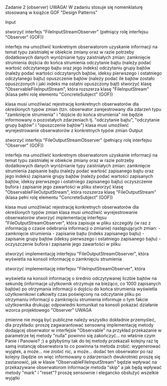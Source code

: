 Zadanie 2 (observer)
UWAGA! W zadaniu stosuje się nomenklaturę stosowaną w książce GOF "Design Patterns"

Input

stworzyć interfejs "FileInputStreamObserver" (pełniący rolę interfejsu "Observer" (GOF))

interfejs ma umożliwić konkretnym obserwatorom uzyskanie informacji na temat typu zaistniałej w obiekcie zmiany oraz w razie potrzeby dodatkowych danych
wyróżnianie typy zaistniałych zmian:
zamknięcie strumienia
dojścia do końca strumienia
odczytanie bajtu (należy podać wartość odczytanego bajtu oraz jego indeks)
odczytaniu grupy bajtów (należy podać wartości odczytanych bajtów, ideksy pierwszego i ostatniego odczytanego bajtu)
opuszczenie bajtów (należy podać ile bajtów zostało opuszczonych i jaki indeks ma ostatni opuszczony bajt)
stworzyć klasę "ObservableFileInputStream", która rozszerza klasę "FileInputStream" (klasa pełni rolę elementu "ConcreteSubject" (GOF))

klasa musi umożliwiać rejestrację konkretnych obserwatorów dla określonych typów zmian (tzn. obserwator zarejestrowany dla zdarzeń typu "zamknięcie strumienia" i "dojście do końca strumienia" nie będzie informowany o pozostałych zdarzeniach tj. "odczytanie bajtu", "odczytanie grupy bajtów" i "opuszczenie bajtów")
klasa musi umożliwić wyrejestrowanie obserwatorów z konkretnych typów zmian
Output

stworzyć interfejs "FileOutputStreamObserver" (pełniący rolę interfejsu "Observer" (GOF))

interfejs ma umożliwić konkretnym obserwatorom uzyskanie informacji na temat typu zaistniałej w obiekcie zmiany oraz w razie potrzeby dodatkowych danych
wyróżnianie typy zaistniałych zmian:
zamknięcie strumienia
zapisanie bajtu (należy podać wartość zapisanego bajtu oraz jego indeks)
zapisanie grupy bajtów (należy podać wartości zapisanych bajtów, ideksy pierwszego i ostatniego zapisanego bajtu)
oczyszczenie bufora i zapisanie jego zawartości w pliku
stworzyć klasę "ObservableFileOutputStream", która rozszerza klasę "FileOutputStream" (klasa pełni rolę elementu "ConcreteSubject" (GOF))

klasa musi umożliwiać rejestrację konkretnych obserwatorów dla określonych typów zmian
klasa musi umożliwić wyrejestrowanie obserwatorów
stworzyć implementację interfejsu "FileOutputStreamObserver", która zapisuje w pliku szczegóły (w raz z informacją o czasie odebrania informacji o zmianie) następujących zmian: - zamknięcie strumienia - zapisanie bajtu (indeks zapisanego bajtu) - zapisanie grupy bajtów (ideksy pierwszego i ostatniego zapisanego bajtu) - oczyszczenie bufora i zapisanie jego zawartości w pliku

stworzyć implementację interfejsu "FileOutputStreamObserver", która wyświetla na konsoli informację o zamknięciu strumienia

stworzyć implementację interfejsu "FileInputStreamObserver", która

wyświetla na konsoli informację o średnio odczytywanej liczbie bajtów na sekundę (informacje użytkownik otrzymuje na bieżąco, co 1000 zapisanych bajtów)
po otrzymania informacji o dojściu do końca strumienia wyświetla użytkownikowi całkowity czas poświęcony na odczytanie pliku
po otrzymaniu informacji o zamknięciu strumienia informuje o tym fakcie użytkownika drukując odpowiedni komunikat na konsoli
pokazać działanie wzorca projektowego "Observer"
UWAGA

zmienne nie mogą być publiczne
należy wszystko dokładnie przemyśleć, dla przykładu:
proszę zagwarantować sensowną implementację metody dodającej obserwator w interfejsie "Observable"
na przykład przekazanie w parametrze tej metody "nulla" powinno się zakończyć... no właśnie czym Panie i Panowie? ;)
a gdybyśmy tak do tej metody przekazali kolejny raz tę samą instancję obserwatora to co powinna ta metoda zrobić:
wygenerować wyjątek, a może...
nie zrobić nic, a może...
dodać ten obserwator po raz kolejny (będzie on więc informowany o zdarzeniach dwukrotnie)
proszę się zastanowić, jak w klasie "ObservableFileInputStream" będzie wpływać na przekazywane obserwatorom informacje metoda "skip"
a jak będą wpływać metody "mark" i "reset"?
proszę sensownie i elegancko obsłużyć wszelkie wyjątki
